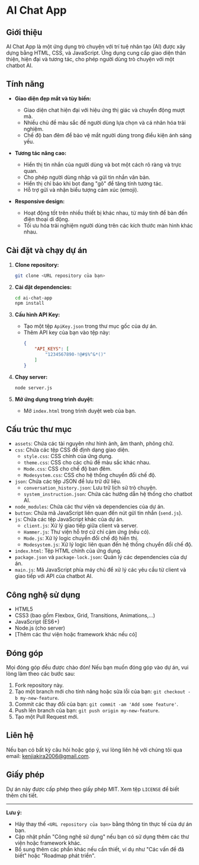 

# AI Chat App

## Giới thiệu

AI Chat App là một ứng dụng trò chuyện với trí tuệ nhân tạo (AI) được xây dựng bằng HTML, CSS, và JavaScript. Ứng dụng cung cấp giao diện thân thiện, hiện đại và tương tác, cho phép người dùng trò chuyện với một chatbot AI.

## Tính năng

* **Giao diện đẹp mắt và tùy biến:**
    * Giao diện chat hiện đại với hiệu ứng thị giác và chuyển động mượt mà.
    * Nhiều chủ đề màu sắc để người dùng lựa chọn và cá nhân hóa trải nghiệm.
    * Chế độ ban đêm để bảo vệ mắt người dùng trong điều kiện ánh sáng yếu.

* **Tương tác nâng cao:**
    * Hiển thị tin nhắn của người dùng và bot một cách rõ ràng và trực quan.
    * Cho phép người dùng nhập và gửi tin nhắn văn bản.
    * Hiển thị chỉ báo khi bot đang "gõ" để tăng tính tương tác.
    * Hỗ trợ gửi và nhận biểu tượng cảm xúc (emoji).

* **Responsive design:**
    * Hoạt động tốt trên nhiều thiết bị khác nhau, từ máy tính để bàn đến điện thoại di động.
    * Tối ưu hóa trải nghiệm người dùng trên các kích thước màn hình khác nhau.

## Cài đặt và chạy dự án

1. **Clone repository:**
   ```bash
   git clone <URL repository của bạn>
   ```

2. **Cài đặt dependencies:**
   ```bash
   cd ai-chat-app
   npm install
   ```

3. **Cấu hình API Key:**
   * Tạo một tệp `ApiKey.json` trong thư mục gốc của dự án.
   * Thêm API key của bạn vào tệp này:
     ```json
     {
         "API_KEYS": [
             "1234567890-!@#$%^&*()"
         ]
     }
     ```

4. **Chạy server:**
   ```bash
   node server.js
   ```

5. **Mở ứng dụng trong trình duyệt:**
   * Mở `index.html` trong trình duyệt web của bạn.

## Cấu trúc thư mục

* `assets`: Chứa các tài nguyên như hình ảnh, âm thanh, phông chữ.
* `css`: Chứa các tệp CSS để định dạng giao diện.
    * `style.css`: CSS chính của ứng dụng.
    * `theme.css`: CSS cho các chủ đề màu sắc khác nhau.
    * `Mode.css`: CSS cho chế độ ban đêm.
    * `Modesystem.css`: CSS cho hệ thống chuyển đổi chế độ.
* `json`: Chứa các tệp JSON để lưu trữ dữ liệu.
    * `conversation_history.json`: Lưu trữ lịch sử trò chuyện.
    * `system_instruction.json`: Chứa các hướng dẫn hệ thống cho chatbot AI.
* `node_modules`: Chứa các thư viện và dependencies của dự án.
* `button`: Chứa mã JavaScript liên quan đến nút gửi tin nhắn (`send.js`).
* `js`: Chứa các tệp JavaScript khác của dự án.
    * `client.js`: Xử lý giao tiếp giữa client và server.
    * `Hammer.js`: Thư viện hỗ trợ cử chỉ cảm ứng (nếu có).
    * `Mode.js`: Xử lý logic chuyển đổi chế độ hiển thị.
    * `Modesystem.js`: Xử lý logic liên quan đến hệ thống chuyển đổi chế độ.
* `index.html`: Tệp HTML chính của ứng dụng.
* `package.json` và `package-lock.json`: Quản lý các dependencies của dự án.
* `main.js`: Mã JavaScript phía máy chủ để xử lý các yêu cầu từ client và giao tiếp với API của chatbot AI.

## Công nghệ sử dụng

* HTML5
* CSS3 (bao gồm Flexbox, Grid, Transitions, Animations,...)
* JavaScript (ES6+)
* Node.js (cho server)
* [Thêm các thư viện hoặc framework khác nếu có]

## Đóng góp

Mọi đóng góp đều được chào đón! Nếu bạn muốn đóng góp vào dự án, vui lòng làm theo các bước sau:

1. Fork repository này.
2. Tạo một branch mới cho tính năng hoặc sửa lỗi của bạn: `git checkout -b my-new-feature`.
3. Commit các thay đổi của bạn: `git commit -am 'Add some feature'`.
4. Push lên branch của bạn: `git push origin my-new-feature`.
5. Tạo một Pull Request mới.

## Liên hệ

Nếu bạn có bất kỳ câu hỏi hoặc góp ý, vui lòng liên hệ với chúng tôi qua email: kenjiakira2006@gmail.com.

## Giấy phép

Dự án này được cấp phép theo giấy phép MIT. Xem tệp `LICENSE` để biết thêm chi tiết.

---

**Lưu ý:**
- Hãy thay thế `<URL repository của bạn>` bằng thông tin thực tế của dự án bạn.
- Cập nhật phần "Công nghệ sử dụng" nếu bạn có sử dụng thêm các thư viện hoặc framework khác.
- Bổ sung thêm các phần khác nếu cần thiết, ví dụ như "Các vấn đề đã biết" hoặc "Roadmap phát triển".
